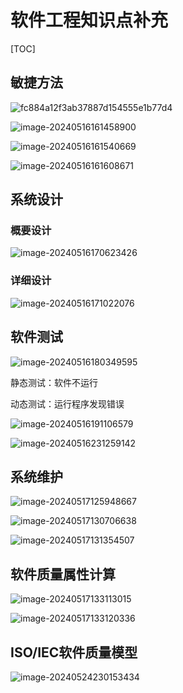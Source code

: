 # 软件工程知识点补充

[TOC]



## 敏捷方法

![fc884a12f3ab37887d154555e1b77d4](fc884a12f3ab37887d154555e1b77d4.jpg)

![image-20240516161458900](image-20240516161458900.png)

![image-20240516161540669](image-20240516161540669.png)

![image-20240516161608671](image-20240516161608671.png)



## 系统设计

### 概要设计

![image-20240516170623426](image-20240516170623426.png)

### 详细设计

![image-20240516171022076](image-20240516171022076.png)





## 软件测试

![image-20240516180349595](image-20240516180349595.png)

静态测试：软件不运行

动态测试：运行程序发现错误

![image-20240516191106579](image-20240516191106579.png)

![image-20240516231259142](image-20240516231259142.png)



## 系统维护

![image-20240517125948667](image-20240517125948667.png)

![image-20240517130706638](image-20240517130706638.png)

![image-20240517131354507](image-20240517131354507.png)

## 软件质量属性计算

![image-20240517133113015](image-20240517133113015.png)

![image-20240517133120336](image-20240517133120336.png)



## ISO/IEC软件质量模型

![image-20240524230153434](image-20240524230153434.png)
